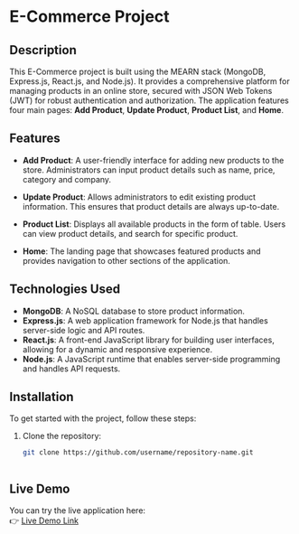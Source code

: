 # E-Commerce Project

## Description

This E-Commerce project is built using the MEARN stack (MongoDB, Express.js, React.js, and Node.js). It provides a comprehensive platform for managing products in an online store, secured with JSON Web Tokens (JWT) for robust authentication and authorization. The application features four main pages: **Add Product**, **Update Product**, **Product List**, and **Home**. 

## Features

- **Add Product**: A user-friendly interface for adding new products to the store. Administrators can input product details such as name, price, category and company.

- **Update Product**: Allows administrators to edit existing product information. This ensures that product details are always up-to-date.

- **Product List**: Displays all available products in the form of table. Users can view product details, and search for specific product.

- **Home**: The landing page that showcases featured products and provides navigation to other sections of the application.

## Technologies Used

- **MongoDB**: A NoSQL database to store product information.
- **Express.js**: A web application framework for Node.js that handles server-side logic and API routes.
- **React.js**: A front-end JavaScript library for building user interfaces, allowing for a dynamic and responsive experience.
- **Node.js**: A JavaScript runtime that enables server-side programming and handles API requests.

## Installation

To get started with the project, follow these steps:

1. Clone the repository:
   ```bash
   git clone https://github.com/username/repository-name.git


   
## Live Demo

You can try the live application here:  
👉 [Live Demo Link](https://e-commerce-dashboard-cen9.vercel.app)
